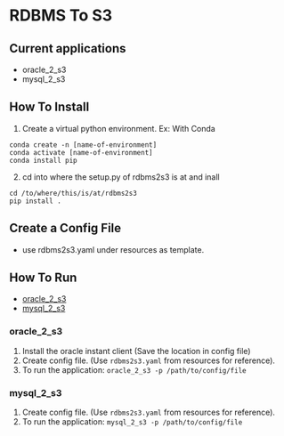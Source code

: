 # RDBMS To S3

## Current applications
- oracle_2_s3
- mysql_2_s3


## How To Install

1. Create a virtual python environment.
Ex: With Conda
```
conda create -n [name-of-environment]
conda activate [name-of-environment]
conda install pip
```

2. cd into where the setup.py of rdbms2s3 is at and inall
```
cd /to/where/this/is/at/rdbms2s3
pip install .
```

## Create a Config File

- use rdbms2s3.yaml under resources as template.


## How To Run

- [oracle_2_s3](#oracle_2_s3)
- [mysql_2_s3](#mysql_2_s3)


### oracle_2_s3

1. Install the oracle instant client (Save the location in config file)
2. Create config file. (Use `rdbms2s3.yaml` from resources for reference).
3. To run the application:
`oracle_2_s3 -p /path/to/config/file`

### mysql_2_s3

1. Create config file. (Use `rdbms2s3.yaml` from resources for reference).
2. To run the application:
`mysql_2_s3 -p /path/to/config/file`
